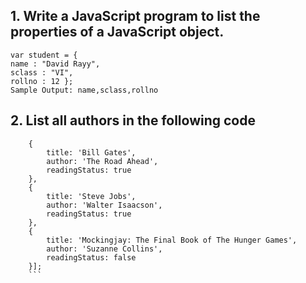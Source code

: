 ## 1. Write a JavaScript program to list the properties of a JavaScript object.
``` Sample object:
var student = {
name : "David Rayy",
sclass : "VI",
rollno : 12 };
Sample Output: name,sclass,rollno
```
## 2. List all authors in the following code
``` var library = [ 
    {
        title: 'Bill Gates',
        author: 'The Road Ahead',
        readingStatus: true
    },
    {
        title: 'Steve Jobs',
        author: 'Walter Isaacson',
        readingStatus: true
    },
    {
        title: 'Mockingjay: The Final Book of The Hunger Games',
        author: 'Suzanne Collins',
        readingStatus: false
    }]; 
    ```